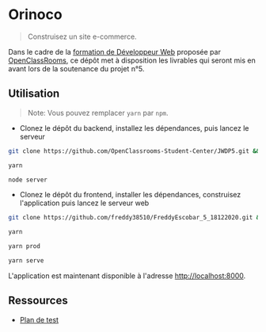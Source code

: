 # Orinoco

> Construisez un site e-commerce.

Dans le cadre de la
[formation de Développeur Web](https://openclassrooms.com/fr/paths/185-developpeur-web)
proposée par [OpenClassRooms](https://openclassrooms.com/),
ce dépôt met à disposition les livrables qui seront mis en avant
lors de la soutenance du projet n°5.

## Utilisation

> Note: Vous pouvez remplacer `yarn` par `npm`.

- Clonez le dépôt du backend, installez les dépendances, puis lancez le serveur

```bash
git clone https://github.com/OpenClassrooms-Student-Center/JWDP5.git && cd JWDP5

yarn

node server
```

- Clonez le dépôt du frontend, installer les dépendances,
construisez l'application puis lancez le serveur web

```bash
git clone https://github.com/freddy38510/FreddyEscobar_5_18122020.git && cd FreddyEscobar_5_18122020

yarn

yarn prod

yarn serve
```

L'application est maintenant disponible
à l'adresse [http://localhost:8000](http://localhost:8000).

## Ressources

- [Plan de test](/tests/)
